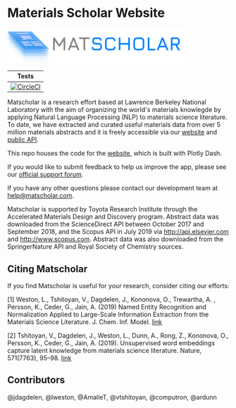 # Materials Scholar Website

![Matscholar Logo](matscholar_web/assets/logo.png)

| Tests  |
|:----------:|
| [![CircleCI](https://circleci.com/gh/materialsintelligence/matscholar-web.svg?style=svg)](https://circleci.com/gh/materialsintelligence/matscholar-web) |



Matscholar is a research effort based at Lawrence Berkeley National 
Laboratory with the aim of organizing the world's materials knowlegde 
by applying Natural Language Processing (NLP) to materials science
literature. To date, we have extracted and curated useful materials 
data from over 5 million materials abstracts and it is freely 
accessible via our [website](https://www.matscholar.com) and 
[public API](https://github.com/materialsintelligence/matscholar). 

This repo houses the code for the [website](https://www.matscholar.com),
which is built with Plotly Dash.

If you would like to submit feedback to help us improve the app, 
please see our [official support forum](https://materialsintelligence.discourse.group). 

If you have any other questions please contact our development 
team at help@matscholar.com.


Matscholar is supported by Toyota Research Institute through the 
Accelerated Materials Design and Discovery program. Abstract data was 
downloaded from the ScienceDirect API between October 2017 and September
 2018, and the Scopus API in July 2019 via http://api.elsevier.com and 
 http://www.scopus.com. Abstract data was also downloaded from the 
 SpringerNature API and Royal Society of Chemistry sources. 

## Citing Matscholar
If you find Matscholar is useful for your research, consider citing
our efforts:

[1] Weston, L., Tshitoyan, V., Dagdelen, J., Kononova, O., Trewartha, A.
, Persson, K., Ceder, G., Jain, A. (2019) Named Entity Recognition and 
Normalization Applied to Large-Scale Information Extraction from the 
Materials Science Literature. J. Chem. Inf. Model.
[link](https://doi.org/10.1021/acs.jcim.9b00470)

[2] Tshitoyan, V., Dagdelen, J., Weston, L., Dunn, A., Rong, Z., 
Kononova, O., Persson, K., Ceder, G., Jain, A. (2019). Unsupervised word embeddings capture 
latent knowledge from materials science literature. Nature, 571(7763), 
95–98. [link](https://doi.org/10.1038/s41586-019-1335-8)


## Contributors
@jdagdelen, @lweston, @AmalieT, @vtshitoyan, @computron, @ardunn
